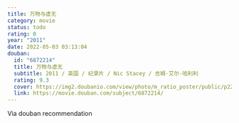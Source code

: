 ```yaml
---
title: 万物与虚无
category: movie
status: todo
rating: 0
year: "2011"
date: 2022-05-03 03:13:04
douban:
  id: "6872214"
  title: 万物与虚无
  subtitle: 2011 / 英国 / 纪录片 / Nic Stacey / 吉姆·艾尔-哈利利
  rating: 9.3
  cover: https://img2.doubanio.com/view/photo/m_ratio_poster/public/p2247944323.jpg
  link: https://movie.douban.com/subject/6872214/
---
```


Via douban recommendation 
